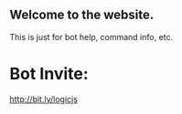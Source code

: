 ## Welcome to the website.
This is just for bot help, command info, etc.

# Bot Invite: 
http://bit.ly/logicjs

